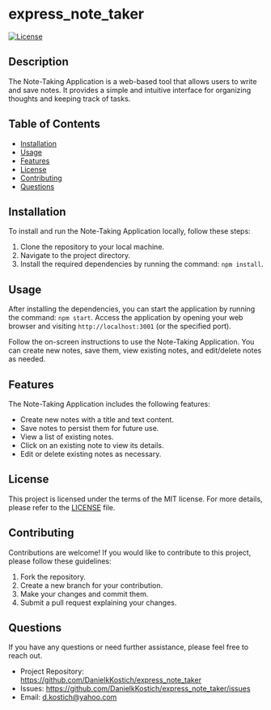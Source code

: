 # express_note_taker

[![License](https://img.shields.io/badge/License-MIT-blue.svg)](https://opensource.org/licenses/MIT)

## Description

The Note-Taking Application is a web-based tool that allows users to write and save notes. It provides a simple and intuitive interface for organizing thoughts and keeping track of tasks.

## Table of Contents

- [Installation](#installation)
- [Usage](#usage)
- [Features](#features)
- [License](#license)
- [Contributing](#contributing)
- [Questions](#questions)

## Installation

To install and run the Note-Taking Application locally, follow these steps:

1. Clone the repository to your local machine.
2. Navigate to the project directory.
3. Install the required dependencies by running the command: `npm install`.

## Usage

After installing the dependencies, you can start the application by running the command: `npm start`. Access the application by opening your web browser and visiting `http://localhost:3001` (or the specified port).

Follow the on-screen instructions to use the Note-Taking Application. You can create new notes, save them, view existing notes, and edit/delete notes as needed.

## Features

The Note-Taking Application includes the following features:

- Create new notes with a title and text content.
- Save notes to persist them for future use.
- View a list of existing notes.
- Click on an existing note to view its details.
- Edit or delete existing notes as necessary.

## License

This project is licensed under the terms of the MIT license. For more details, please refer to the [LICENSE](LICENSE) file.

## Contributing

Contributions are welcome! If you would like to contribute to this project, please follow these guidelines:

1. Fork the repository.
2. Create a new branch for your contribution.
3. Make your changes and commit them.
4. Submit a pull request explaining your changes.


## Questions

If you have any questions or need further assistance, please feel free to reach out.

- Project Repository: https://github.com/DanielkKostich/express_note_taker
- Issues: https://github.com/DanielkKostich/express_note_taker/issues
- Email: d.kostich@yahoo.com

